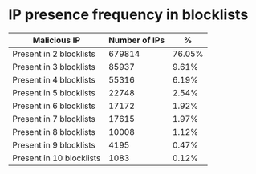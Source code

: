 # IP presence frequency in blocklists
| Malicious IP | Number of IPs | % |
|----|----|----|
| Present in 2 blocklists | 679814 | 76.05% |
| Present in 3 blocklists | 85937 | 9.61% |
| Present in 4 blocklists | 55316 | 6.19% |
| Present in 5 blocklists | 22748 | 2.54% |
| Present in 6 blocklists | 17172 | 1.92% |
| Present in 7 blocklists | 17615 | 1.97% |
| Present in 8 blocklists | 10008 | 1.12% |
| Present in 9 blocklists | 4195 | 0.47% |
| Present in 10 blocklists | 1083 | 0.12% |
